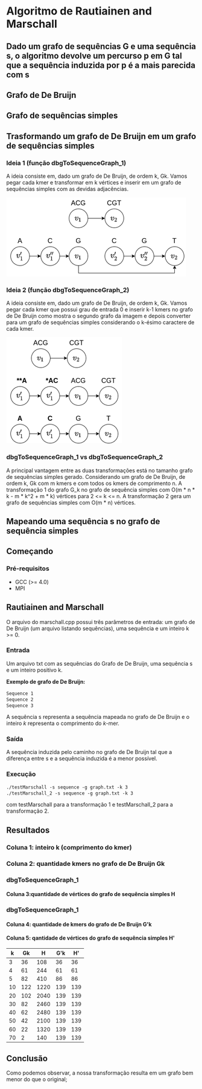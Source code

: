 # Algoritmo de Rautiainen and Marschall

## Dado um grafo de sequências G e uma sequência s, o algoritmo devolve um percurso p em G tal que a sequência induzida por p é a mais parecida com s


## Grafo de De Bruijn

## Grafo de sequências simples

## Trasformando um grafo de De Bruijn em um grafo de sequências simples

### Ideia 1 (função dbgToSequenceGraph_1)
A ideia consiste em, dado um grafo de De Bruijn, de ordem k, Gk. Vamos pegar cada kmer e transformar em k vértices e inserir em um grafo de sequências simples com as devidas adjacências.

![](ideia1.drawio.png)

### Ideia 2 (função dbgToSequenceGraph_2)
A ideia consiste em, dado um grafo de De Bruijn, de ordem k, Gk. 
Vamos pegar cada kmer que possui grau de entrada 0 e inserir k-1 kmers no grafo de De Bruijn como mostra o segundo grafo da imagem e depois converter para um grafo de sequências simples considerando o k-ésimo caractere de cada kmer.

![](ideia2.drawio.png)

### dbgToSequenceGraph_1 vs dbgToSequenceGraph_2
A principal vantagem entre as duas transformações está no tamanho grafo de sequências simples gerado. Considerando um grafo de De Bruijn, de ordem k, Gk com m kmers e com todos os kmers de comprimento n. A transformação 1 do grafo G_k no grafo de sequência simples com O(m * n * k - m * k^2 + m * k) vértices para 2 <= k <= n. A transformação 2 gera um grafo de sequências simples com O(m * n) vértices.

## Mapeando uma sequência s no grafo de sequência simples

## Começando

### Pré-requisitos

* GCC (>= 4.0)
* MPI

## Rautiainen and Marschall

O arquivo do marschall.cpp possui três parâmetros de entrada: um grafo de De Bruijn (um arquivo listando sequências), uma sequência e um inteiro k >= 0.

### Entrada

Um arquivo txt com as sequências do Grafo de De Bruijn, uma sequência s e um inteiro positivo k.

**Exemplo de grafo de De Bruijn:**

```
Sequence 1
Sequence 2
Sequence 3
```
A sequência s representa a sequência mapeada no grafo de De Bruijn e o inteiro _k_ representa o comprimento do _k_-mer.

### Saída
A sequência induzida pelo caminho no grafo de De Bruijn tal que a diferença entre s e a sequência induzida é a menor possível.

### Execução
```
./testMarschall -s sequence -g graph.txt -k 3
./testMarschall_2 -s sequence -g graph.txt -k 3
```
com testMarschall para a transformação 1 e testMarschall_2 para a transformação 2. 

## Resultados
### Coluna 1: inteiro k (comprimento do kmer)
### Coluna 2: quantidade kmers no grafo de De Bruijn Gk
### dbgToSequenceGraph_1
#### Coluna 3:quantidade de vértices do grafo de sequência simples H
### dbgToSequenceGraph_1
#### Coluna 4: quantidade de kmers do grafo de De Bruijn G'k
#### Coluna 5: qantidade de vértices do grafo de sequência simples H'

| k  | Gk  |  H   | G'k | H'  |
|----|-----|------|-----|-----|
| 3  | 36  | 108  | 36  | 36  |
| 4  | 61  | 244  | 61  | 61  |
| 5  | 82  | 410  | 86  | 86  |
| 10 | 122 | 1220 | 139 | 139 |
| 20 | 102 | 2040 | 139 | 139 |
| 30 | 82  | 2460 | 139 | 139 |
| 40 | 62  | 2480 | 139 | 139 |
| 50 | 42  | 2100 | 139 | 139 |
| 60 | 22  | 1320 | 139 | 139 |
| 70 | 2   | 140  | 139 | 139 |   

## Conclusão
Como podemos observar, a nossa transformação resulta em um grafo bem menor do que o original;
